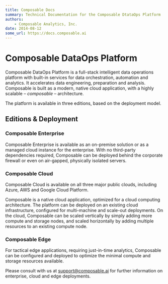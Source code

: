```yaml
---
title: Composable Docs
summary: Technical Documentation for the Composable DtataOps Platform
authors:
    - Composable Analytics, Inc.
date: 2014-08-12
some_url: https://docs.composable.ai
---
```


# Composable DataOps Platform

Composable DataOps Platform is a full-stack intelligent data operations platform with built-in services for data orchestration, automation and analytics. It accelerates data engineering, preparation and analysis. Composable is built as a modern, native cloud application, with a highly scalable – *composable* – architecture.

The platform is available in three editions, based on the deployment model.

## Editions & Deployment

### Composable Enterprise

Composable Enterprise is available as an on-premise solution or as a managed cloud instance for the enterprise. With no third-party dependencies required, Composable can be deployed behind the corporate firewall or even on air-gapped, physically isolated servers.

### Composable Cloud

Composable Cloud is available on all three major public clouds, including Azure, AWS and Google Cloud Platform.

Composable is a native cloud application, optimized for a cloud computing architecture. The platform can be deployed on an existing cloud infrastructure, configured for multi-machine and scale-out deployments. On the cloud, Composable can be scaled vertically by simply adding more compute and storage nodes, and scaled horizontally by adding multiple resources to an existing compute node.

### Composable Edge

For tactical edge applications, requiring just-in-time analytics, Composable can be configured and deployed to optimize the minimal compute and storage resources available.

Please consult with us at [support@composable.ai](mailto:support@composable.ai) for further information on enterprise, cloud and edge deployments.
